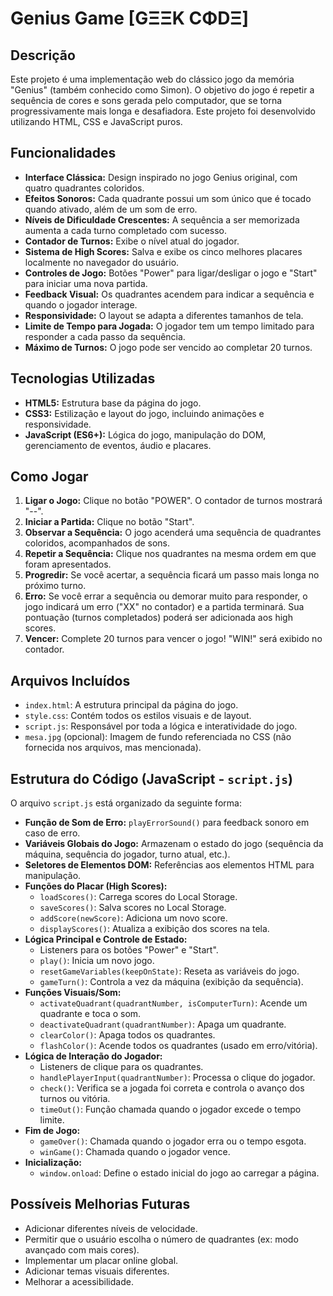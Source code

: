 # Genius Game [GΞΞK CΦDΞ]

## Descrição

Este projeto é uma implementação web do clássico jogo da memória "Genius" (também conhecido como Simon). O objetivo do jogo é repetir a sequência de cores e sons gerada pelo computador, que se torna progressivamente mais longa e desafiadora. Este projeto foi desenvolvido utilizando HTML, CSS e JavaScript puros.

## Funcionalidades

* **Interface Clássica:** Design inspirado no jogo Genius original, com quatro quadrantes coloridos.
* **Efeitos Sonoros:** Cada quadrante possui um som único que é tocado quando ativado, além de um som de erro.
* **Níveis de Dificuldade Crescentes:** A sequência a ser memorizada aumenta a cada turno completado com sucesso.
* **Contador de Turnos:** Exibe o nível atual do jogador.
* **Sistema de High Scores:** Salva e exibe os cinco melhores placares localmente no navegador do usuário.
* **Controles de Jogo:** Botões "Power" para ligar/desligar o jogo e "Start" para iniciar uma nova partida.
* **Feedback Visual:** Os quadrantes acendem para indicar a sequência e quando o jogador interage.
* **Responsividade:** O layout se adapta a diferentes tamanhos de tela.
* **Limite de Tempo para Jogada:** O jogador tem um tempo limitado para responder a cada passo da sequência.
* **Máximo de Turnos:** O jogo pode ser vencido ao completar 20 turnos.

## Tecnologias Utilizadas

* **HTML5:** Estrutura base da página do jogo.
* **CSS3:** Estilização e layout do jogo, incluindo animações e responsividade.
* **JavaScript (ES6+):** Lógica do jogo, manipulação do DOM, gerenciamento de eventos, áudio e placares.

## Como Jogar

1.  **Ligar o Jogo:** Clique no botão "POWER". O contador de turnos mostrará "--".
2.  **Iniciar a Partida:** Clique no botão "Start".
3.  **Observar a Sequência:** O jogo acenderá uma sequência de quadrantes coloridos, acompanhados de sons.
4.  **Repetir a Sequência:** Clique nos quadrantes na mesma ordem em que foram apresentados.
5.  **Progredir:** Se você acertar, a sequência ficará um passo mais longa no próximo turno.
6.  **Erro:** Se você errar a sequência ou demorar muito para responder, o jogo indicará um erro ("XX" no contador) e a partida terminará. Sua pontuação (turnos completados) poderá ser adicionada aos high scores.
7.  **Vencer:** Complete 20 turnos para vencer o jogo! "WIN!" será exibido no contador.

## Arquivos Incluídos

* `index.html`: A estrutura principal da página do jogo.
* `style.css`: Contém todos os estilos visuais e de layout.
* `script.js`: Responsável por toda a lógica e interatividade do jogo.
* `mesa.jpg` (opcional): Imagem de fundo referenciada no CSS (não fornecida nos arquivos, mas mencionada).

## Estrutura do Código (JavaScript - `script.js`)

O arquivo `script.js` está organizado da seguinte forma:

* **Função de Som de Erro:** `playErrorSound()` para feedback sonoro em caso de erro.
* **Variáveis Globais do Jogo:** Armazenam o estado do jogo (sequência da máquina, sequência do jogador, turno atual, etc.).
* **Seletores de Elementos DOM:** Referências aos elementos HTML para manipulação.
* **Funções do Placar (High Scores):**
    * `loadScores()`: Carrega scores do Local Storage.
    * `saveScores()`: Salva scores no Local Storage.
    * `addScore(newScore)`: Adiciona um novo score.
    * `displayScores()`: Atualiza a exibição dos scores na tela.
* **Lógica Principal e Controle de Estado:**
    * Listeners para os botões "Power" e "Start".
    * `play()`: Inicia um novo jogo.
    * `resetGameVariables(keepOnState)`: Reseta as variáveis do jogo.
    * `gameTurn()`: Controla a vez da máquina (exibição da sequência).
* **Funções Visuais/Som:**
    * `activateQuadrant(quadrantNumber, isComputerTurn)`: Acende um quadrante e toca o som.
    * `deactivateQuadrant(quadrantNumber)`: Apaga um quadrante.
    * `clearColor()`: Apaga todos os quadrantes.
    * `flashColor()`: Acende todos os quadrantes (usado em erro/vitória).
* **Lógica de Interação do Jogador:**
    * Listeners de clique para os quadrantes.
    * `handlePlayerInput(quadrantNumber)`: Processa o clique do jogador.
    * `check()`: Verifica se a jogada foi correta e controla o avanço dos turnos ou vitória.
    * `timeOut()`: Função chamada quando o jogador excede o tempo limite.
* **Fim de Jogo:**
    * `gameOver()`: Chamada quando o jogador erra ou o tempo esgota.
    * `winGame()`: Chamada quando o jogador vence.
* **Inicialização:**
    * `window.onload`: Define o estado inicial do jogo ao carregar a página.

## Possíveis Melhorias Futuras

* Adicionar diferentes níveis de velocidade.
* Permitir que o usuário escolha o número de quadrantes (ex: modo avançado com mais cores).
* Implementar um placar online global.
* Adicionar temas visuais diferentes.
* Melhorar a acessibilidade.
